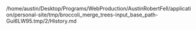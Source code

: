 /home/austin/Desktop/Programs/WebProduction/AustinRobertFell/application/personal-site/tmp/broccoli_merge_trees-input_base_path-Gui6LW95.tmp/2/History.md